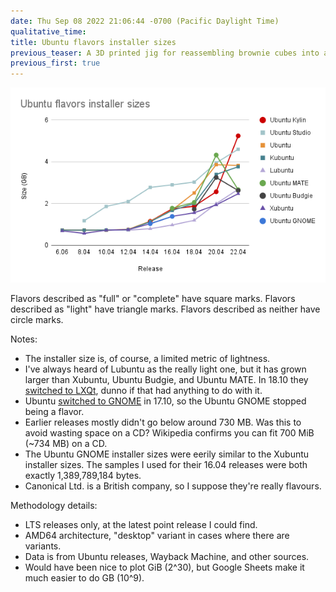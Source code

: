 ```yaml
---
date: Thu Sep 08 2022 21:06:44 -0700 (Pacific Daylight Time)
qualitative_time: 
title: Ubuntu flavors installer sizes
previous_teaser: A 3D printed jig for reassembling brownie cubes into a full-size brownie
previous_first: true
---
```

![](/assets/2022/ubuntu-isos-chart.png)

Flavors described as "full" or "complete" have square marks.
Flavors described as "light" have triangle marks.
Flavors described as neither have circle marks.

Notes:

- The installer size is, of course, a limited metric of lightness.
- I've always heard of Lubuntu as the really light one, but it has grown larger than Xubuntu, Ubuntu Budgie, and Ubuntu MATE.
  In 18.10 they [switched to LXQt](https://www.phoronix.com/news/Lubuntu-18.10-LXQt), dunno if that had anything to do with it.
- Ubuntu [switched to GNOME](https://arstechnica.com/gadgets/2017/11/ubuntu-17-10-return-of-the-gnome/) in 17.10, so the Ubuntu GNOME stopped being a flavor.
- Earlier releases mostly didn't go below around 730 MB.
  Was this to avoid wasting space on a CD?
  Wikipedia confirms you can fit 700 MiB (~734 MB) on a CD.
- The Ubuntu GNOME installer sizes were eerily similar to the Xubuntu installer sizes.
  The samples I used for their 16.04 releases were both exactly 1,389,789,184 bytes.
- Canonical Ltd. is a British company, so I suppose they're really flavours.

Methodology details:

- LTS releases only, at the latest point release I could find.
- AMD64 architecture, "desktop" variant in cases where there are variants.
- Data is from Ubuntu releases, Wayback Machine, and other sources.
- Would have been nice to plot GiB (2^30), but Google Sheets make it much easier to do GB (10^9).
